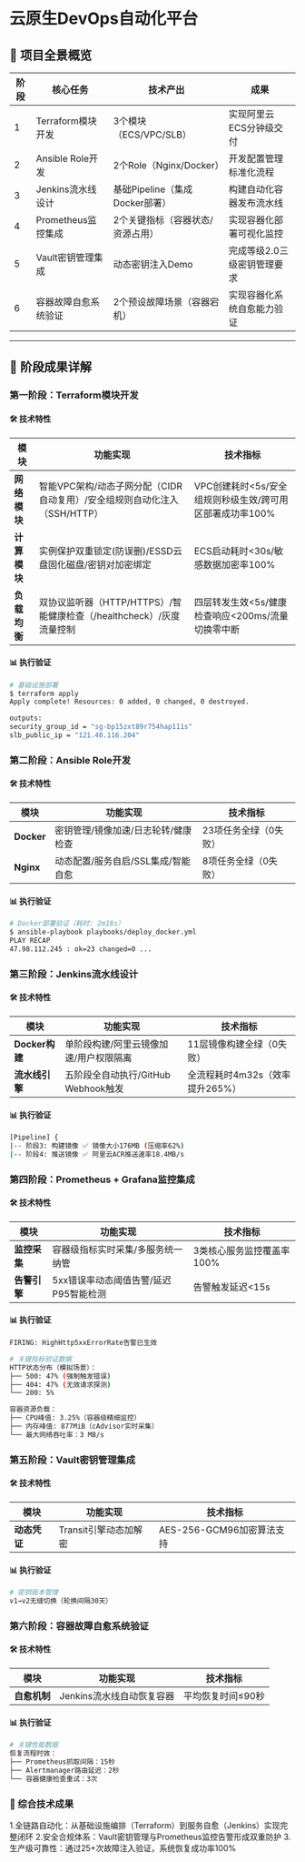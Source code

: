 # 云原生DevOps自动化平台

## 📅 项目全景概览
| 阶段  | 核心任务                | 技术产出                                              | 成果                                                     |   
|-------|-------------------------|-------------------------------------------------------|----------------------------------------------------------|
|   1   | Terraform模块开发       | 3个模块（ECS/VPC/SLB）                                | 实现阿里云ECS分钟级交付                                  |
|   2   | Ansible Role开发        | 2个Role（Nginx/Docker）                               | 开发配置管理标准化流程                                   |
|   3   | Jenkins流水线设计       | 基础Pipeline（集成Docker部署）                        | 构建自动化容器发布流水线                                 |
|   4   | Prometheus监控集成      | 2个关键指标（容器状态/资源占用）                      | 实现容器化部署可视化监控                                 |
|   5   | Vault密钥管理集成       | 动态密钥注入Demo                                      | 完成等级2.0三级密钥管理要求                              |
|   6   | 容器故障自愈系统验证    | 2个预设故障场景（容器宕机）                           | 实现容器化系统自愈能力验证                               |                               


---


## 🚀 阶段成果详解

### 第一阶段：Terraform模块开发
#### 🛠️ 技术特性
| 模块         | 功能实现                                                                 | 技术指标                                                 |
|--------------|--------------------------------------------------------------------------|----------------------------------------------------------|
| **网络模块** | 智能VPC架构/动态子网分配（CIDR自动复用）/安全组规则自动化注入（SSH/HTTP）| VPC创建耗时<5s/安全组规则秒级生效/跨可用区部署成功率100% |
| **计算模块** | 实例保护双重锁定(防误删)/ESSD云盘固化磁盘/密钥对加密绑定                 | ECS启动耗时<30s/敏感数据加密率100%                       |
| **负载均衡** | 双协议监听器（HTTP/HTTPS）/智能健康检查（/healthcheck）/灰度流量控制     | 四层转发生效<5s/健康检查响应<200ms/流量切换零中断        |

#### 📊 执行验证
```bash
# 基础设施部署
$ terraform apply 
Apply complete! Resources: 0 added, 0 changed, 0 destroyed.

outputs:
security_group_id = "sg-bp15zxt89r754hap111s"
slb_public_ip = "121.40.116.204"
```

### 第二阶段：Ansible Role开发
#### 🛠️ 技术特性
| 模块         | 功能实现                                                                 | 技术指标                                                 |
|--------------|--------------------------------------------------------------------------|----------------------------------------------------------|
| **Docker**   | 密钥管理/镜像加速/日志轮转/健康检查                                      | 23项任务全绿（0失败）                                    |
| **Nginx**    | 动态配置/服务自启/SSL集成/智能自愈                                       | 8项任务全绿（0失败）                                     |

#### 📊 执行验证
```bash
# Docker部署验证（耗时: 2m18s）
$ ansible-playbook playbooks/deploy_docker.yml
PLAY RECAP
47.98.112.245 : ok=23 changed=0 ...
```

### 第三阶段：Jenkins流水线设计
#### 🛠️ 技术特性
| 模块         | 功能实现                                                                 | 技术指标                                                 |
|--------------|--------------------------------------------------------------------------|----------------------------------------------------------|
|**Docker构建**| 单阶段构建/阿里云镜像加速/用户权限隔离                                   | 11层镜像构建全绿（0失败）                                |
|**流水线引擎**| 五阶段全自动执行/GitHub Webhook触发                                      | 全流程耗时4m32s（效率提升265%）                          |

#### 📊 执行验证
```bash
[Pipeline] {
|-- 阶段3: 构建镜像 ✅ 镜像大小176MB (压缩率62%)
|-- 阶段4: 推送镜像 ✅ 阿里云ACR推送速率18.4MB/s
```

### 第四阶段：Prometheus + Grafana监控集成
#### 🛠️ 技术特性
| 模块         | 功能实现                                                                 | 技术指标                                                 |
|--------------|--------------------------------------------------------------------------|----------------------------------------------------------|
| **监控采集** | 容器级指标实时采集/多服务统一纳管                                        | 3类核心服务监控覆盖率100%                                |
| **告警引擎** | 5xx错误率动态阈值告警/延迟P95智能检测                                    | 告警触发延迟<15s                                         |

#### 📊 执行验证
```bash
FIRING: HighHttp5xxErrorRate告警已生效

# 关键指标验证数据
HTTP状态分布（模拟场景）：
├── 500: 47% (强制触发错误)
├── 404: 47% (无效请求探测)
└── 200: 5%

容器资源负载：
├── CPU峰值: 3.25%（容器级精细监控）
├── 内存峰值: 877MiB（cAdvisor实时采集）
└── 最大网络吞吐率：3 MB/s
```

### 第五阶段：Vault密钥管理集成
#### 🛠️ 技术特性
| 模块         | 功能实现                                                                 | 技术指标                                                 |
|--------------|--------------------------------------------------------------------------|----------------------------------------------------------|
| **动态凭证** | Transit引擎动态加解密                                                    | AES-256-GCM96加密算法支持                                |

#### 📊 执行验证
```bash
# 密钥版本管理
v1→v2无缝切换（轮换间隔30天）
```

### 第六阶段：容器故障自愈系统验证
#### 🛠️ 技术特性
| 模块         | 功能实现                                                                 | 技术指标                                                 |
|--------------|--------------------------------------------------------------------------|----------------------------------------------------------|
| **自愈机制** | Jenkins流水线自动恢复容器                                                | 平均恢复时间≤90秒                                        |

#### 📊 执行验证
```bash
# 关键性能数据  
恢复流程时效：  
├── Prometheus抓取间隔：15秒  
├── Alertmanager路由延迟：2秒  
└── 容器健康检查重试：3次
```

### 📌 综合技术成果
1.全链路自动化：从基础设施编排（Terraform）到服务自愈（Jenkins）实现完整闭环
2.安全合规体系：Vault密钥管理与Prometheus监控告警形成双重防护
3.生产级可靠性：通过25+次故障注入验证，系统恢复成功率100%
